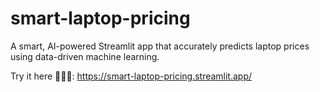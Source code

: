 # smart-laptop-pricing
A smart, AI-powered Streamlit app that accurately predicts laptop prices using data-driven machine learning.

Try it here 🧑🏼‍💻: https://smart-laptop-pricing.streamlit.app/